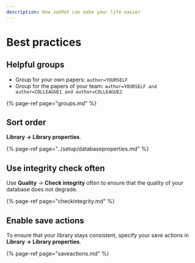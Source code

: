 ```yaml
---
description: How JabRef can make your life easier
---
```


# Best practices

## Helpful groups

* Group for your own papers: `author=YOURSELF`
* Group for the papers of your team: `author=YOURSELF and author=COLLEAGUE1 and author=COLLEAGUE2`

{% page-ref page="groups.md" %}

## Sort order

**Library → Library properties**.

{% page-ref page="../setup/databaseproperties.md" %}

## Use integrity check often

Use **Quality** → **Check integrity** often to ensure that the quality of your database does not degrade.

{% page-ref page="checkintegrity.md" %}

## Enable save actions

To ensure that your library stays consistent, specify your save actions in  **Library → Library properties**.

{% page-ref page="saveactions.md" %}

